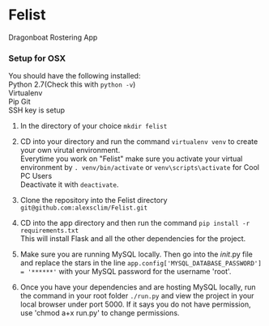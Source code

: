 # Felist
Dragonboat Rostering App

### Setup for OSX  
  
You should have the following installed:  
Python 2.7(Check this with `python -v`)  
Virtualenv  
Pip
Git  
SSH key is setup  
  
1) In the directory of your choice `mkdir felist`  
  
2) CD into your directory and run the command `virtualenv venv` to create your own virutal environment.   
Everytime you work on "Felist" make sure you activate your virtual environment by `. venv/bin/activate`
or `venv\scripts\activate` for Cool PC Users  
Deactivate it with `deactivate`.
  
3) Clone the repository into the Felist directory `git@github.com:alexsclim/Felist.git`  
  
4) CD into the app directory and then run the command `pip install -r requirements.txt`  
This will install Flask and all the other dependencies for the project.  
  
5) Make sure you are running MySQL locally. Then go into the _init_.py file and replace the stars in the line `app.config['MYSQL_DATABASE_PASSWORD'] = '******'` with your MySQL password for the username 'root'.  
  
6) Once you have your dependencies and are hosting MySQL locally, run the command in your root folder `./run.py` and view the project in your local browser under port 5000. If it says you do not have permission, use 'chmod a+x run.py' to change permissions.
